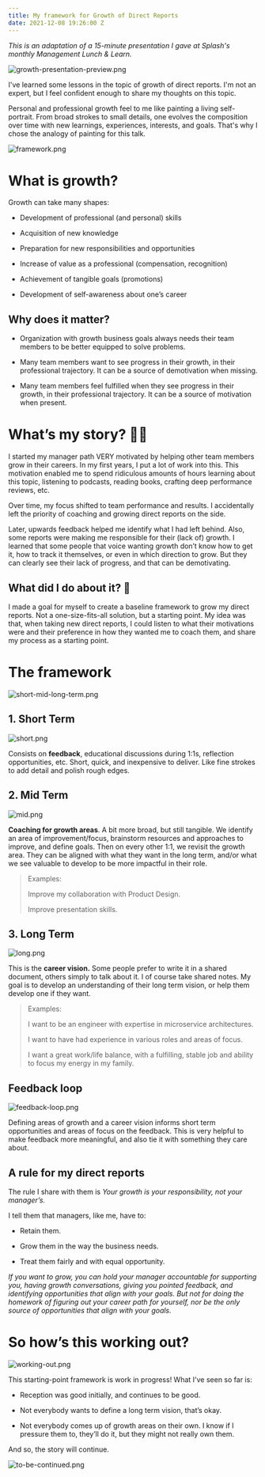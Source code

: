 ```yaml
---
title: My framework for Growth of Direct Reports
date: 2021-12-08 19:26:00 Z
---
```


*This is an adaptation of a 15-minute presentation I gave at Splash's monthly Management Lunch & Learn.*

![growth-presentation-preview.png](/uploads/growth-presentation-preview.png)

I've learned some lessons in the topic of growth of direct reports. I'm not an expert, but I feel confident enough to share my thoughts on this topic.

Personal and professional growth feel to me like painting a living self-portrait. From broad strokes to small details, one evolves the composition over time with new learnings, experiences, interests, and goals. That's why I chose the analogy of painting for this talk.

![framework.png](/uploads/framework.png)

# What is growth?

Growth can take many shapes:

* Development of professional (and personal) skills

* Acquisition of new knowledge

* Preparation for new responsibilities and opportunities

* Increase of value as a professional (compensation, recognition)

* Achievement of tangible goals (promotions)

* Development of self-awareness about one’s career

## Why does it matter?

* Organization with growth business goals always needs their team members to be better equipped to solve problems.

* Many team members want to see progress in their growth, in their professional trajectory. It can be  a source of demotivation when missing.

* Many team members feel fulfilled when they see progress in their growth, in their professional trajectory. It can be a source of motivation when present.

# What’s my story? 🙋🏻

I started my manager path VERY motivated by helping other team members grow in their careers. In my first years, I put a lot of work into this. This motivation enabled me to spend ridiculous amounts of hours learning about this topic, listening to podcasts, reading books, crafting deep performance reviews, etc.

Over time, my focus shifted to team performance and results. I accidentally left the priority of coaching and growing direct reports on the side.

Later, upwards feedback helped me identify what I had left behind. Also, some reports were making me responsible for their (lack of) growth. I learned that some people that voice wanting growth don’t know how to get it, how to track it themselves, or even in which direction to grow. But they can clearly see their lack of progress, and that can be demotivating.

## What did I do about it? 🤔

I made a goal for myself to create a baseline framework to grow my direct reports. Not a one-size-fits-all solution, but a starting point. My idea was that, when taking new direct reports, I could listen to what their motivations were and their preference in how they wanted me to coach them, and share my process as a starting point.

# The framework

![short-mid-long-term.png](/uploads/short-mid-long-term.png)

## 1. Short Term

![short.png](/uploads/short.png)

Consists on **feedback**, educational discussions during 1:1s, reflection opportunities, etc. Short, quick, and inexpensive to deliver. Like fine strokes to add detail and polish rough edges.

## 2. Mid Term

![mid.png](/uploads/mid.png)

**Coaching for growth areas**. A bit more broad, but still tangible. We identify an area of improvement/focus, brainstorm resources and approaches to improve, and define goals. Then on every other 1:1, we revisit the growth area. They can be aligned with what they want in the long term, and/or what we see valuable to develop to be more impactful in their role.

> Examples:
>
> Improve my collaboration with Product Design.
>
> Improve presentation skills.

## 3. Long Term

![long.png](/uploads/long.png)

This is the **career vision.** Some people prefer to write it in a shared document, others simply to talk about it. I of course take shared notes. My goal is to develop an understanding of their long term vision, or help them develop one if they want.

> Examples:
>
> I want to be an engineer with expertise in microservice architectures.
>
> I want to have had experience in various roles and areas of focus.
>
> I want a great work/life balance, with a fulfilling, stable job and ability to focus my energy in my family.

## Feedback loop

![feedback-loop.png](/uploads/feedback-loop.png)

Defining areas of growth and a career vision informs short term opportunities and areas of focus on the feedback. This is very helpful to make feedback more meaningful, and also tie it with something they care about.

## A rule for my direct reports

The rule I share with them is *Your growth is your responsibility, not your manager’s.*

I tell them that managers, like me, have to:

* Retain them.

* Grow them in the way the business needs.

* Treat them fairly and with equal opportunity.

*If you want to grow, you can hold your manager accountable for supporting you, having growth conversations, giving you pointed feedback, and identifying opportunities that align with your goals. But not for doing the homework of figuring out your career path for yourself, nor be the only source of opportunities that align with your goals.*

# So how’s this working out?

![working-out.png](/uploads/working-out.png)

This starting-point framework is work in progress! What I've seen so far is:

* Reception was good initially, and continues to be good.

* Not everybody wants to define a long term vision, that’s okay.

* Not everybody comes up of growth areas on their own. I know if I pressure them to, they’ll do it, but they might not really own them.

And so, the story will continue.

![to-be-continued.png](/uploads/to-be-continued.png)